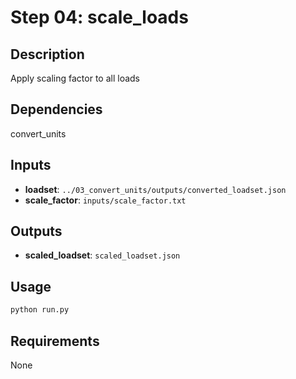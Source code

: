 # Step 04: scale_loads

## Description
Apply scaling factor to all loads

## Dependencies
convert_units

## Inputs
- **loadset**: `../03_convert_units/outputs/converted_loadset.json`
- **scale_factor**: `inputs/scale_factor.txt`

## Outputs
- **scaled_loadset**: `scaled_loadset.json`

## Usage
```bash
python run.py
```

## Requirements
None
